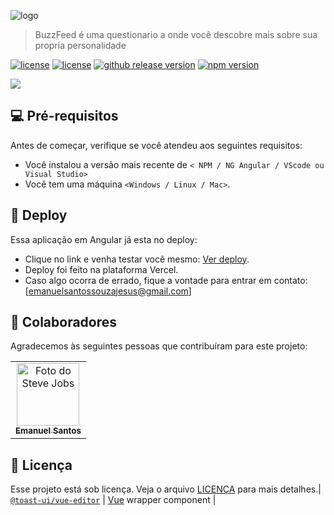 ![logo](https://github.com/user-attachments/assets/e0c2bb5e-6f14-473c-b06e-d96c16f1f805)


> BuzzFeed é uma questionario a onde você descobre mais sobre sua propria personalidade

[![license](https://img.shields.io/github/license/nhn/tui.editor.svg)](https://github.com/nhn/tui.editor/blob/master/LICENSE) [![license](https://img.shields.io/badge/angular-red?logo=angular)](https://github.com/nhn/tui.editor/blob/master/LICENSE) [![github release version](https://img.shields.io/github/v/release/nhn/tui.editor.svg?include_prereleases)](https://github.com/nhn/tui.editor/releases/latest) [![npm version](https://img.shields.io/npm/v/@toast-ui/editor.svg)](https://www.npmjs.com/package/@toast-ui/editor)

<img src="https://user-images.githubusercontent.com/37766175/121809054-446bac80-cc96-11eb-9139-08c6d9ad2d88.png" />

## 💻 Pré-requisitos

Antes de começar, verifique se você atendeu aos seguintes requisitos:

- Você instalou a versão mais recente de `< NPM / NG Angular / VScode ou Visual Studio>`
- Você tem uma máquina `<Windows / Linux / Mac>`.

## 🚀 Deploy

Essa aplicação em Angular já esta no deploy:

- Clique no link e venha testar você mesmo: [Ver deploy](https://heroes-buzzfeed.vercel.app/).
- Deploy foi feito na plataforma Vercel.
- Caso algo ocorra de errado, fique a vontade para entrar em contato: [emanuelsantossouzajesus@gmail.com]

## 🤝 Colaboradores

Agradecemos às seguintes pessoas que contribuíram para este projeto:

<table>
  <tr>
    <td align="center">
      <a href="#" title="defina o titulo do link">
        <img src="https://avatars.githubusercontent.com/u/167258436?s=400&u=63817dd96ca174aa14da9836ab272172ccc3038d&v=4" width="100px;" alt="Foto do Steve Jobs"/><br>
        <sub>
          <b>Emanuel Santos</b>
        </sub>
      </a>
    </td>
  </tr>
</table>

## 📝 Licença

Esse projeto está sob licença. Veja o arquivo [LICENÇA](LICENSE.md) para mais detalhes.| [`@toast-ui/vue-editor`](https://github.com/nhn/tui.editor/tree/master/apps/vue-editor) | [Vue](https://vuejs.org/) wrapper component |
